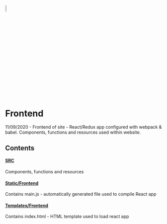 <img src="https://i.ibb.co/ZXVNVY5/pr-logo-plain-opauq.png" width="7.5%" height="7.5%">

# Frontend
11/09/2020 - Frontend of site - React/Redux app configured with webpack & babel. Components, functions and resources used within website.

## Contents

#### <a href="https://github.com/andyclarkemedia/Pundits-Review/tree/master/frontend/src">SRC</a>
Components, functions and resources

#### <a href="https://github.com/andyclarkemedia/Pundits-Review/tree/master/frontend/static/frontend">Static/Frontend</a>
Contains main.js - automatically generated file used to compile React app


#### <a href="https://github.com/andyclarkemedia/Pundits-Review/tree/master/frontend/templates/frontend">Templates/Frontend</a>
Contains index.html - HTML template used to load react app

